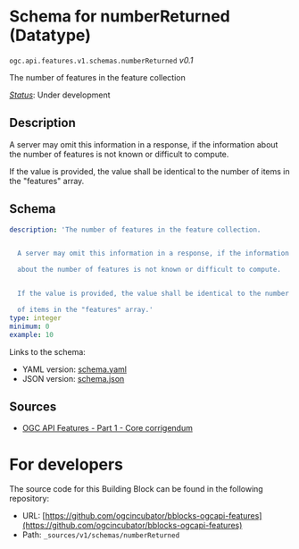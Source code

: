 
# Schema for numberReturned (Datatype)

`ogc.api.features.v1.schemas.numberReturned` *v0.1*

The number of features in the feature collection

[*Status*](http://www.opengis.net/def/status): Under development

## Description

A server may omit this information in a response, if the information
about the number of features is not known or difficult to compute.

If the value is provided, the value shall be identical to the number
of items in the "features" array.
## Schema

```yaml
description: 'The number of features in the feature collection.


  A server may omit this information in a response, if the information

  about the number of features is not known or difficult to compute.


  If the value is provided, the value shall be identical to the number

  of items in the "features" array.'
type: integer
minimum: 0
example: 10

```

Links to the schema:

* YAML version: [schema.yaml](https://ogcincubator.github.io/bblocks-ogcapi-features/build/annotated/api/features/v1/schemas/numberReturned/schema.json)
* JSON version: [schema.json](https://ogcincubator.github.io/bblocks-ogcapi-features/build/annotated/api/features/v1/schemas/numberReturned/schema.yaml)

## Sources

* [OGC API Features - Part 1 - Core corrigendum](https://docs.ogc.org/is/17-069r4/17-069r4.html)

# For developers

The source code for this Building Block can be found in the following repository:

* URL: [https://github.com/ogcincubator/bblocks-ogcapi-features](https://github.com/ogcincubator/bblocks-ogcapi-features)
* Path: `_sources/v1/schemas/numberReturned`

